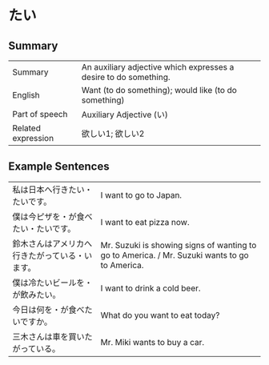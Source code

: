 # たい

## Summary

<table><tr>   <td>Summary</td>   <td>An auxiliary adjective which expresses a desire to do something.</td></tr><tr>   <td>English</td>   <td>Want (to do something); would like (to do something)</td></tr><tr>   <td>Part of speech</td>   <td>Auxiliary Adjective (い)</td></tr><tr>   <td>Related expression</td>   <td>欲しい1; 欲しい2</td></tr></table>

## Example Sentences

<table><tr>   <td>私は日本へ行きたい・たいです。</td>   <td>I want to go to Japan.</td></tr><tr>   <td>僕は今ピザを・が食べたい・たいです。</td>   <td>I want to eat pizza now.</td></tr><tr>   <td>鈴木さんはアメリカへ行きたがっている・います。</td>   <td>Mr. Suzuki is showing signs of wanting to go to America. / Mr. Suzuki wants to go to America.</td></tr><tr>   <td>僕は冷たいビールを・が飲みたい。</td>   <td>I want to drink a cold beer.</td></tr><tr>   <td>今日は何を・が食べたいですか。</td>   <td>What do you want to eat today?</td></tr><tr>   <td>三木さんは車を買いたがっている。</td>   <td>Mr. Miki wants to buy a car.</td></tr></table>

